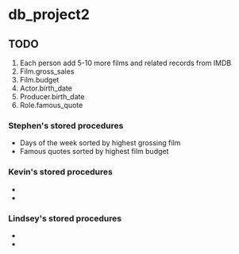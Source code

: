 # db_project2

## TODO

1. Each person add 5-10 more films and related records from IMDB
1. Film.gross_sales
1. Film.budget
1. Actor.birth_date
1. Producer.birth_date
1. Role.famous_quote

### Stephen's stored procedures

- Days of the week sorted by highest grossing film
- Famous quotes sorted by highest film budget

### Kevin's stored procedures

- 
- 

### Lindsey's stored procedures

- 
- 
